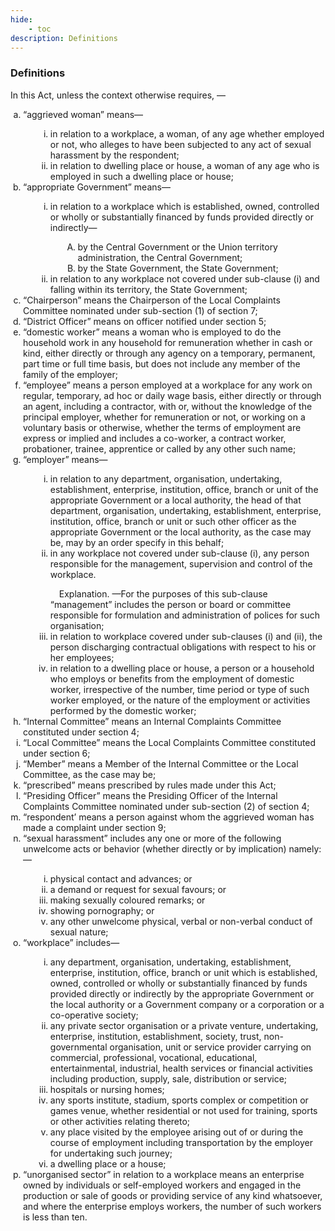 ```yaml
---
hide:
    - toc
description: Definitions
---
```


<style>
    ol.outer-list {
        list-style-type: lower-alpha;
        margin-left: 0; /* Remove default indentation */
        padding-left: 20px; /* Add custom indentation */
    }

    ol.outer-list ol.inner-list {
        list-style-type: lower-roman;
        margin-left: 20px; /* Add indentation */
    }

    ol.outer-list ol.inner-list ol.sub-inner-list {
        list-style-type: upper-alpha;
        margin-left: 20px; /* Add indentation */
    }
</style>

### Definitions

In this Act, unless the context otherwise requires, —

<ol class="outer-list">
    <li>  “aggrieved woman” means—</li>
    <ol class="inner-list">
        <li> in relation to a workplace, a woman, of any age whether employed or not, who alleges to have been subjected to any act of sexual harassment by the respondent; </li>
        <li> in relation to dwelling place or house, a woman of any age who is employed in such a dwelling place or house; </li>
    </ol>
    <li> “appropriate Government” means— </li>
    <ol class="inner-list">
        <li> in relation to a workplace which is established, owned, controlled or wholly or substantially financed by funds provided directly or indirectly— </li>
        <ol class="sub-inner-list">
            <li> by the Central Government or the Union territory administration, the Central Government; </li>
            <li> by the State Government, the State Government; </li>
        </ol>
        <li> in relation to any workplace not covered under sub-clause (i) and falling within its territory, the State Government; </li>
    </ol>
    <li> “Chairperson” means the Chairperson of the Local Complaints Committee nominated under sub-section (1) of section 7; </li>
    <li> “District Officer” means on officer notified under section 5; </li>
    <li> “domestic worker” means a woman who is employed to do the household work in any household for remuneration whether in cash or kind, either directly or through any agency on a temporary, permanent, part time or full time basis, but does not include any member of the family of the employer; </li>
    <li> “employee” means a person employed at a workplace for any work on regular, temporary, ad hoc or daily wage basis, either directly or through an agent, including a contractor, with or, without the knowledge of the principal employer, whether for remuneration or not, or working on a voluntary basis or otherwise, whether the terms of employment are express or implied and includes a co-worker, a contract worker, probationer, trainee, apprentice or called by any other such name; </li>
    <li> “employer” means— </li>
        <ol class="inner-list">
            <li> in relation to any department, organisation, undertaking, establishment, enterprise, institution, office, branch or unit of the appropriate Government or a local authority, the head of that department, organisation, undertaking, establishment, enterprise, institution, office, branch or unit or such other officer as the appropriate Government or the local authority, as the case may be, may by an order specify in this behalf; </li>
            <li> in any workplace not covered under sub-clause (i), any person responsible for the management, supervision and control of the workplace.
            </p> &emsp;Explanation. —For the purposes of this sub-clause “management” includes the person or board or committee responsible for formulation and administration of polices for such organisation; </li>
            <li> in relation to workplace covered under sub-clauses (i) and (ii), the person discharging contractual obligations with respect to his or her employees; </li>
            <li> in relation to a dwelling place or house, a person or a household who employs or benefits from the employment of domestic worker, irrespective of the number, time period or type of such worker employed, or the nature of the employment or activities performed by the domestic worker; </li>
        </ol>
    <li> “Internal Committee” means an Internal Complaints Committee constituted under section 4; </li>
    <li> “Local Committee” means the Local Complaints Committee constituted under section 6; </li>
    <li> “Member” means a Member of the Internal Committee or the Local Committee, as the case may be; </li>
    <li> “prescribed” means prescribed by rules made under this Act; </li>
    <li> “Presiding Officer” means the Presiding Officer of the Internal Complaints Committee nominated under sub-section (2) of section 4; </li>
    <li> “respondent’ means a person against whom the aggrieved woman has made a complaint under section 9; </li>
    <li> “sexual harassment” includes any one or more of the following unwelcome acts or behavior (whether directly or by implication) namely:— </li>
        <ol class="inner-list">
            <li> physical contact and advances; or </li>
            <li> a demand or request for sexual favours; or </li>
            <li> making sexually coloured remarks; or </li>
            <li> showing pornography; or </li>
            <li> any other unwelcome physical, verbal or non-verbal conduct of sexual nature; </li>
        </ol>
    <li> “workplace” includes— </li>
        <ol class="inner-list">
            <li> any department, organisation, undertaking, establishment, enterprise, institution, office, branch or unit which is established, owned, controlled or wholly or substantially financed by funds provided directly or indirectly by the appropriate Government or the local authority or a Government company or a corporation or a co-operative society; </li>
            <li> any private sector organisation or a private venture, undertaking, enterprise, institution, establishment, society, trust, non-governmental organisation, unit or service provider carrying on commercial, professional, vocational, educational, entertainmental, industrial, health services or financial activities including production, supply, sale, distribution or service; </li>
            <li> hospitals or nursing homes; </li>
            <li> any sports institute, stadium, sports complex or competition or games venue, whether residential or not used for training, sports or other activities relating thereto; </li>
            <li> any place visited by the employee arising out of or during the course of employment including transportation by the employer for undertaking such journey; </li>
            <li> a dwelling place or a house; </li>
        </ol>
    <li> “unorganised sector” in relation to a workplace means an enterprise owned by individuals or self-employed workers and engaged in the production or sale of goods or providing service of any kind whatsoever, and where the enterprise employs workers, the number of such workers is less than ten. </li>
</ol>
</div>
